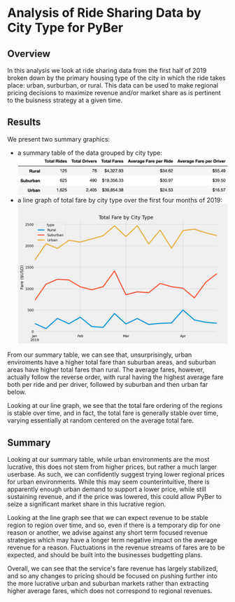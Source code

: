 # Analysis of Ride Sharing Data by City Type for PyBer
## Overview 
  In this analysis we look at ride sharing data from the first half of 2019 broken down by the primary housing type of the city in which the ride takes place: urban, surburban, or rural. This data can be used to make regional pricing decisions to maximize revenue and/or market share as is pertinent to the buisness strategy at a given time. 

## Results
We present two summary graphics: 
- a summary table of the data grouped by city type: ![](https://raw.githubusercontent.com/SecretDoves3000/PyBer_Analysis/main/Resources/Pyber_summary_dataframe.png)
- a line graph of total fare by city type over the first four months of 2019: ![](https://raw.githubusercontent.com/SecretDoves3000/PyBer_Analysis/main/analysis/PyBer_fare_summary.png)

From our summary table, we can see that, unsurprisingly, urban enviroments have a higher total fare than suburban areas, and suburban areas have higher total fares than rural. The average fares, however, actually follow the reverse order, with rural having the highest average fare both per ride and per driver, followed by suburban and then urban far below. 

Looking at our line graph, we see that the total fare ordering of the regions is stable over time, and in fact, the total fare is generally stable over time, varying essentially at random centered on the average total fare.

## Summary
Looking at our summary table, while urban environments are the most lucrative, this does not stem from higher prices, but rather a much larger userbase. As such, we can confidently suggest trying lower regional prices for urban environments. While this may seem counterintuitive, there is apparently enough urban demand to support a lower price, while still sustaining revenue, and if the price was lowered, this could allow PyBer to seize a significant market share in this lucrative region.

Looking at the line graph see that we can expect revenue to be stable region to region over time, and so, even if there is a temporary dip for one reason or another, we advise against any short term focused revenue strategies which may have a longer term negative impact on the average revenue for a reason. Fluctuations in the revenue streams of fares are to be expected, and should be built into the businesses budgetting plans.

Overall, we can see that the service's fare revenue has largely stabilized, and so any changes to pricing should be focused on pushing further into the more lucrative urban and suburban markets rather than extracting higher average fares, which does not correspond to regional revenues.
